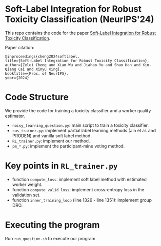# Soft-Label Integration for Robust Toxicity Classification (NeurIPS'24)

This repo contains the code for the paper [Soft-Label Integration for Robust Toxicity Classification](https://openreview.net/pdf?id=iYkhThIXG1).

Paper citation:
```
@inproceedings{cheng2024softlabel,
title={Soft-Label Integration for Robust Toxicity Classification},
author={Zelei Cheng and Xian Wu and Jiahao Yu and Shuo Han and Xin-Qiang Cai and Xinyu Xing},
booktitle={Proc. of NeurIPS},
year={2024}
```


# Code Structure 

We provide the code for training a toxicity classifier and a worker quality estimator.

- `noisy_learning_question.py`: main script to train a toxicity classifier.
- `cus_trainer.py`: implement partial label learning methods (Jin et al. and PRODEN) and vanilla soft label method.
- `RL_trainer.py`: implement our method.
- `pm_*.py`: implement the participant-mine voting method.

# Key points in `RL_trainer.py`

- function `compute_loss`: implement soft label method with estimated worker weight.
- function `compute_valid_loss`: implement cross-entropy loss in the validation set.
- function `inner_training_loop` (line 1326 - line 1351): implement group DRO.

# Executing the program
Run `run_question.sh` to execute our program.


